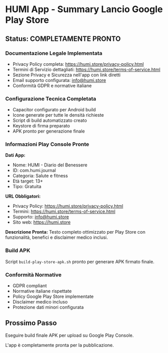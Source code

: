 # HUMI App - Summary Lancio Google Play Store

## Status: COMPLETAMENTE PRONTO

### Documentazione Legale Implementata
- Privacy Policy completa: https://humi.store/privacy-policy.html
- Termini di Servizio dettagliati: https://humi.store/terms-of-service.html
- Sezione Privacy e Sicurezza nell'app con link diretti
- Email supporto configurata: info@humi.store
- Conformità GDPR e normative italiane

### Configurazione Tecnica Completata
- Capacitor configurato per Android build
- Icone generate per tutte le densità richieste
- Script di build automatizzato creato
- Keystore di firma preparato
- APK pronto per generazione finale

### Informazioni Play Console Pronte

**Dati App:**
- Nome: HUMI - Diario del Benessere
- ID: com.humi.journal
- Categoria: Salute e fitness
- Età target: 13+
- Tipo: Gratuita

**URL Obbligatori:**
- Privacy Policy: https://humi.store/privacy-policy.html
- Termini: https://humi.store/terms-of-service.html
- Supporto: info@humi.store
- Sito web: https://humi.store

**Descrizione Pronta:**
Testo completo ottimizzato per Play Store con funzionalità, benefici e disclaimer medico inclusi.

### Build APK
Script `build-play-store-apk.sh` pronto per generare APK firmato finale.

### Conformità Normative
- GDPR compliant
- Normative italiane rispettate
- Policy Google Play Store implementate
- Disclaimer medico incluso
- Protezione dati minori configurata

## Prossimo Passo

Eseguire build finale APK per upload su Google Play Console.

L'app è completamente pronta per la pubblicazione.